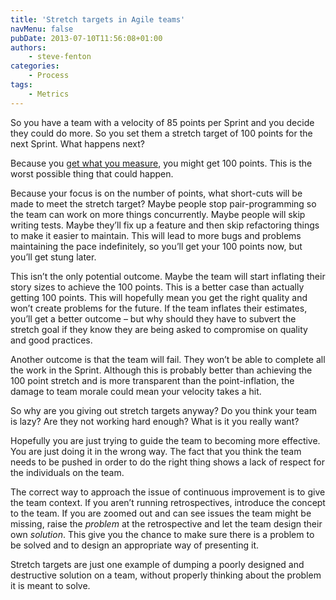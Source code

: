 ```yaml
---
title: 'Stretch targets in Agile teams'
navMenu: false
pubDate: 2013-07-10T11:56:08+01:00
authors:
    - steve-fenton
categories:
    - Process
tags:
    - Metrics
---
```


So you have a team with a velocity of 85 points per Sprint and you decide they could do more. So you set them a stretch target of 100 points for the next Sprint. What happens next?

Because you [get what you measure](/blog/2013/07/you-get-what-you-measure/), you might get 100 points. This is the worst possible thing that could happen.

Because your focus is on the number of points, what short-cuts will be made to meet the stretch target? Maybe people stop pair-programming so the team can work on more things concurrently. Maybe people will skip writing tests. Maybe they’ll fix up a feature and then skip refactoring things to make it easier to maintain. This will lead to more bugs and problems maintaining the pace indefinitely, so you’ll get your 100 points now, but you’ll get stung later.

This isn’t the only potential outcome. Maybe the team will start inflating their story sizes to achieve the 100 points. This is a better case than actually getting 100 points. This will hopefully mean you get the right quality and won’t create problems for the future. If the team inflates their estimates, you’ll get a better outcome – but why should they have to subvert the stretch goal if they know they are being asked to compromise on quality and good practices.

Another outcome is that the team will fail. They won’t be able to complete all the work in the Sprint. Although this is probably better than achieving the 100 point stretch and is more transparent than the point-inflation, the damage to team morale could mean your velocity takes a hit.

So why are you giving out stretch targets anyway? Do you think your team is lazy? Are they not working hard enough? What is it you really want?

Hopefully you are just trying to guide the team to becoming more effective. You are just doing it in the wrong way. The fact that you think the team needs to be pushed in order to do the right thing shows a lack of respect for the individuals on the team.

The correct way to approach the issue of continuous improvement is to give the team context. If you aren’t running retrospectives, introduce the concept to the team. If you are zoomed out and can see issues the team might be missing, raise the *problem* at the retrospective and let the team design their own *solution*. This give you the chance to make sure there is a problem to be solved and to design an appropriate way of presenting it.

Stretch targets are just one example of dumping a poorly designed and destructive solution on a team, without properly thinking about the problem it is meant to solve.